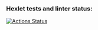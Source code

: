 ### Hexlet tests and linter status:
[![Actions Status](https://github.com/Nikitoring/backend-project-46/workflows/hexlet-check/badge.svg)](https://github.com/Nikitoring/backend-project-46/actions)